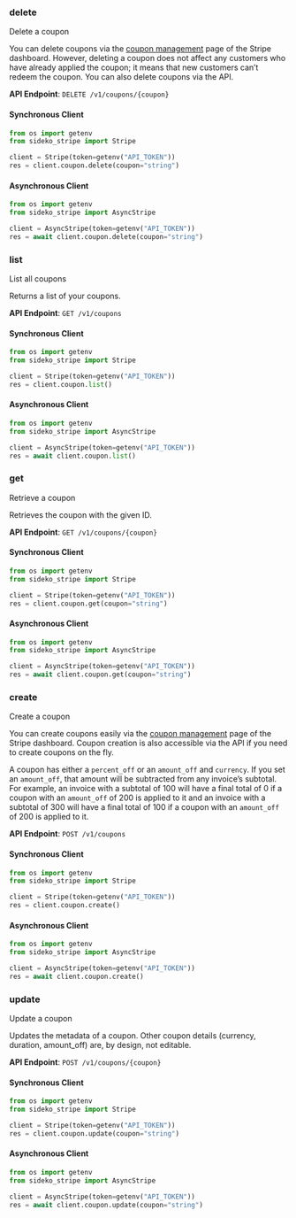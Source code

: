 
### delete <a name="delete"></a>
Delete a coupon

<p>You can delete coupons via the <a href="https://dashboard.stripe.com/coupons">coupon management</a> page of the Stripe dashboard. However, deleting a coupon does not affect any customers who have already applied the coupon; it means that new customers can’t redeem the coupon. You can also delete coupons via the API.</p>

**API Endpoint**: `DELETE /v1/coupons/{coupon}`

#### Synchronous Client

```python
from os import getenv
from sideko_stripe import Stripe

client = Stripe(token=getenv("API_TOKEN"))
res = client.coupon.delete(coupon="string")
```

#### Asynchronous Client

```python
from os import getenv
from sideko_stripe import AsyncStripe

client = AsyncStripe(token=getenv("API_TOKEN"))
res = await client.coupon.delete(coupon="string")
```

### list <a name="list"></a>
List all coupons

<p>Returns a list of your coupons.</p>

**API Endpoint**: `GET /v1/coupons`

#### Synchronous Client

```python
from os import getenv
from sideko_stripe import Stripe

client = Stripe(token=getenv("API_TOKEN"))
res = client.coupon.list()
```

#### Asynchronous Client

```python
from os import getenv
from sideko_stripe import AsyncStripe

client = AsyncStripe(token=getenv("API_TOKEN"))
res = await client.coupon.list()
```

### get <a name="get"></a>
Retrieve a coupon

<p>Retrieves the coupon with the given ID.</p>

**API Endpoint**: `GET /v1/coupons/{coupon}`

#### Synchronous Client

```python
from os import getenv
from sideko_stripe import Stripe

client = Stripe(token=getenv("API_TOKEN"))
res = client.coupon.get(coupon="string")
```

#### Asynchronous Client

```python
from os import getenv
from sideko_stripe import AsyncStripe

client = AsyncStripe(token=getenv("API_TOKEN"))
res = await client.coupon.get(coupon="string")
```

### create <a name="create"></a>
Create a coupon

<p>You can create coupons easily via the <a href="https://dashboard.stripe.com/coupons">coupon management</a> page of the Stripe dashboard. Coupon creation is also accessible via the API if you need to create coupons on the fly.</p>

<p>A coupon has either a <code>percent_off</code> or an <code>amount_off</code> and <code>currency</code>. If you set an <code>amount_off</code>, that amount will be subtracted from any invoice’s subtotal. For example, an invoice with a subtotal of <currency>100</currency> will have a final total of <currency>0</currency> if a coupon with an <code>amount_off</code> of <amount>200</amount> is applied to it and an invoice with a subtotal of <currency>300</currency> will have a final total of <currency>100</currency> if a coupon with an <code>amount_off</code> of <amount>200</amount> is applied to it.</p>

**API Endpoint**: `POST /v1/coupons`

#### Synchronous Client

```python
from os import getenv
from sideko_stripe import Stripe

client = Stripe(token=getenv("API_TOKEN"))
res = client.coupon.create()
```

#### Asynchronous Client

```python
from os import getenv
from sideko_stripe import AsyncStripe

client = AsyncStripe(token=getenv("API_TOKEN"))
res = await client.coupon.create()
```

### update <a name="update"></a>
Update a coupon

<p>Updates the metadata of a coupon. Other coupon details (currency, duration, amount_off) are, by design, not editable.</p>

**API Endpoint**: `POST /v1/coupons/{coupon}`

#### Synchronous Client

```python
from os import getenv
from sideko_stripe import Stripe

client = Stripe(token=getenv("API_TOKEN"))
res = client.coupon.update(coupon="string")
```

#### Asynchronous Client

```python
from os import getenv
from sideko_stripe import AsyncStripe

client = AsyncStripe(token=getenv("API_TOKEN"))
res = await client.coupon.update(coupon="string")
```
